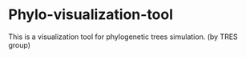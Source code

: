 # Phylo-visualization-tool
This is a visualization tool for phylogenetic trees simulation. (by TRES group)
